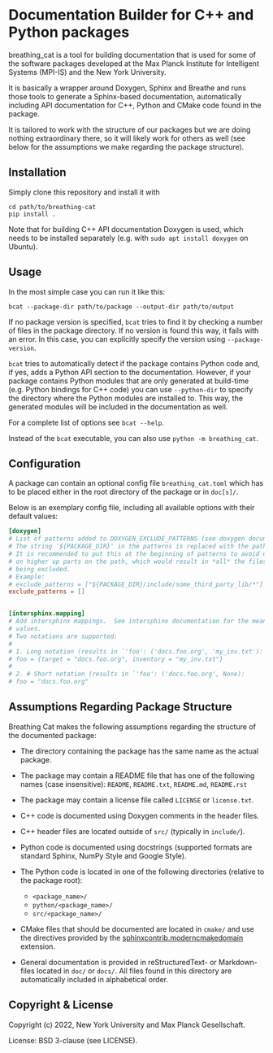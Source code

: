 Documentation Builder for C++ and Python packages
=================================================

breathing_cat is a tool for building documentation that is used for some of the
software packages developed at the Max Planck Institute for Intelligent Systems (MPI-IS)
and the New York University.

It is basically a wrapper around Doxygen, Sphinx and Breathe and runs those tools to
generate a Sphinx-based documentation, automatically including API documentation for
C++, Python and CMake code found in the package.

It is tailored to work with the structure of our packages but we are doing nothing
extraordinary there, so it will likely work for others as well (see below for the
assumptions we make regarding the package structure).


Installation
------------

Simply clone this repository and install it with

```
cd path/to/breathing-cat
pip install .
```

Note that for building C++ API documentation Doxygen is used, which needs to be
installed separately (e.g. with `sudo apt install doxygen` on Ubuntu).


Usage
-----

In the most simple case you can run it like this:

```
bcat --package-dir path/to/package --output-dir path/to/output
```

If no package version is specified, `bcat` tries to find it by checking a
number of files in the package directory.  If no version is found this way, it fails
with an error.  In this case, you can explicitly specify the version using
`--package-version`.

`bcat` tries to automatically detect if the package contains Python code and,
if yes, adds a Python API section to the documentation.  However, if your package
contains Python modules that are only generated at build-time (e.g. Python bindings for
C++ code) you can use `--python-dir` to specify the directory where the Python modules
are installed to.  This way, the generated modules will be included in the documentation
as well.

For a complete list of options see `bcat --help`.

Instead of the `bcat` executable, you can also use `python -m breathing_cat`.


Configuration
-------------

A package can contain an optional config file `breathing_cat.toml` which has to be
placed either in the root directory of the package or in `doc[s]/`.

Below is an exemplary config file, including all available options with their default
values:

```toml
[doxygen]
# List of patterns added to DOXYGEN_EXCLUDE_PATTERNS (see doxygen documentation).
# The string '${PACKAGE_DIR}' in the patterns is replaced with the path to the package.
# It is recommended to put this at the beginning of patterns to avoid unintended matches
# on higher up parts on the path, which would result in *all* the files of the package
# being excluded.
# Example:
# exclude_patterns = ["${PACKAGE_DIR}/include/some_third_party_lib/*"]
exclude_patterns = []


[intersphinx.mapping]
# Add intersphinx mappings.  See intersphinx documentation for the meaning of the
# values.
# Two notations are supported:
#
# 1. Long notation (results in `'foo': ('docs.foo.org', 'my_inv.txt'):
# foo = {target = "docs.foo.org", inventory = "my_inv.txt"}
#
# 2. # Short notation (results in `'foo': ('docs.foo.org', None):
# foo = "docs.foo.org"
```


Assumptions Regarding Package Structure
---------------------------------------

Breathing Cat makes the following assumptions regarding the structure of the documented
package:

- The directory containing the package has the same name as the actual package.
- The package may contain a README file that has one of the following names (case
  insensitive):  `README`, `README.txt`, `README.md`, `README.rst`
- The package may contain a license file called `LICENSE` or `license.txt`.
- C++ code is documented using Doxygen comments in the header files.
- C++ header files are located outside of `src/` (typically in `include/`).
- Python code is documented using docstrings (supported formats are standard Sphinx,
  NumPy Style and Google Style).
- The Python code is located in one of the following directories (relative to the
  package root):

  - `<package_name>/`
  - `python/<package_name>/`
  - `src/<package_name>/`

- CMake files that should be documented are located in `cmake/` and use the directives
  provided by the
  [sphinxcontrib.moderncmakedomain](https://github.com/scikit-build/moderncmakedomain)
  extension.
- General documentation is provided in reStructuredText- or Markdown-files located in
  `doc/` or `docs/`.  All files found in this directory are automatically included in
  alphabetical order.


Copyright & License
-------------------

Copyright (c) 2022, New York University and Max Planck Gesellschaft.

License: BSD 3-clause (see LICENSE).
